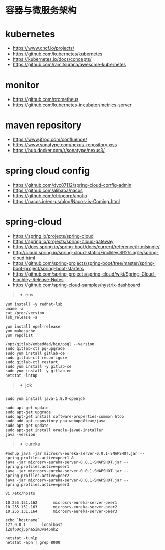 容器与微服务架构
=======================================================================

# kubernetes
* https://www.cncf.io/projects/
* https://github.com/kubernetes/kubernetes
* https://kubernetes.io/docs/concepts/
* https://github.com/ramitsurana/awesome-kubernetes

# monitor
* https://github.com/prometheus
* https://github.com/kubernetes-incubator/metrics-server

# maven repository
* https://www.jfrog.com/confluence/
* https://www.sonatype.com/nexus-repository-oss
* https://hub.docker.com/r/sonatype/nexus3/

# spring cloud config
* https://github.com/dyc87112/spring-cloud-config-admin
* https://github.com/alibaba/nacos
* https://github.com/ctripcorp/apollo
* https://nacos.io/en-us/blog/Nacos-is-Coming.html


# spring-cloud
* https://spring.io/projects/spring-cloud
* https://spring.io/projects/spring-cloud-gateway
* https://docs.spring.io/spring-boot/docs/current/reference/htmlsingle/
* http://cloud.spring.io/spring-cloud-static/Finchley.SR2/single/spring-cloud.html
* https://github.com/spring-projects/spring-boot/tree/master/spring-boot-project/spring-boot-starters
* https://github.com/spring-projects/spring-cloud/wiki/Spring-Cloud-Finchley-Release-Notes
* https://github.com/spring-cloud-samples/hystrix-dashboard

> * env
```
yum install -y redhat-lsb
uname -a
cat /proc/version
lsb_release -a

yum install epel-release
yum makecache
yum repolist

/opt/gitlab/embedded/bin/psql --version
sudo gitlab-ctl pg-upgrade
sudo yum install gitlab-ce
sudo gitlab-ctl reconfigure
sudo gitlab-ctl restart
sudo yum install -y gitlab-ce
sudo yum install -y gitlab-ee
netstat -lntup

```

> *  jdk

``` 

sudo yum install java-1.8.0-openjdk

sudo apt-get update
sudo apt-get upgrade
sudo apt-get install software-properties-common htop
sudo add-apt-repository ppa:webupd8team/java
sudo apt-get update
sudo apt-get install oracle-java8-installer
java -version
```

> *  eureka
```
#nohup java -jar microsrv-eureka-server-0.0.1-SNAPSHOT.jar --spring.profiles.active=peer1 &
java -jar microsrv-eureka-server-0.0.1-SNAPSHOT.jar --spring.profiles.active=peer1
java -jar microsrv-eureka-server-0.0.1-SNAPSHOT.jar --spring.profiles.active=peer2
java -jar microsrv-eureka-server-0.0.1-SNAPSHOT.jar --spring.profiles.active=peer3

vi /etc/hosts

10.255.131.162       microsrv-eureka-server-peer1
10.255.131.163       microsrv-eureka-server-peer2
10.255.131.164       microsrv-eureka-server-peer3

echo `hostname`
127.0.0.1       localhost                               iZuf60cj5pna5im3va46nkZ

netstat -tunlp
netstat -apn | grep 8000
```